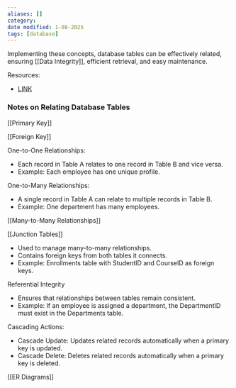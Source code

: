 ```yaml
---
aliases: []
category:
date modified: 1-08-2025
tags: [database]
---
```

Implementing these concepts, database tables can be effectively related, ensuring [[Data Integrity]], efficient retrieval, and easy maintenance.

Resources:
- [LINK](https://cs50.harvard.edu/sql/2024/weeks/1/)
### Notes on Relating Database Tables

[[Primary Key]]

[[Foreign Key]]

One-to-One Relationships:
   - Each record in Table A relates to one record in Table B and vice versa.
   - Example: Each employee has one unique profile.

One-to-Many Relationships:
   - A single record in Table A can relate to multiple records in Table B.
   - Example: One department has many employees.

[[Many-to-Many Relationships]]

[[Junction Tables]]
   - Used to manage many-to-many relationships.
   - Contains foreign keys from both tables it connects.
   - Example: Enrollments table with StudentID and CourseID as foreign keys.

Referential Integrity
   - Ensures that relationships between tables remain consistent.
   - Example: If an employee is assigned a department, the DepartmentID must exist in the Departments table.

Cascading Actions:
   - Cascade Update: Updates related records automatically when a primary key is updated.
   - Cascade Delete: Deletes related records automatically when a primary key is deleted.

[[ER Diagrams]]
